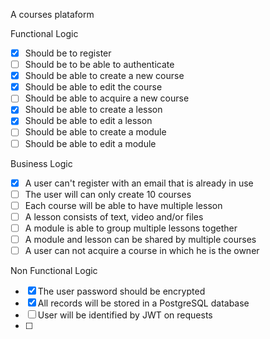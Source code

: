 A courses plataform

Functional Logic
- [x] Should be to register
- [ ] Should be to be able to authenticate
- [x] Should be able to create a new course
- [x] Should be able to edit the course
- [ ] Should be able to acquire a new course
- [x] Should be able to create a lesson
- [x] Should be able to edit a lesson
- [ ] Should be able to create a module
- [ ] Should be able to edit a module

Business Logic
- [x] A user can't register with an email that is already in use
- [ ] The user will can only create 10 courses
- [ ] Each course will be able to have multiple lesson
- [ ] A lesson consists of text, video and/or files
- [ ] A module is able to group multiple lessons together
- [ ] A module and lesson can be shared by multiple courses
- [ ] A user can not acquire a course in which he is the owner

Non Functional Logic
- [x] The user password should be encrypted
- [x] All records will be stored in a PostgreSQL database
- [ ] User will be identified by JWT on requests
- [ ]
